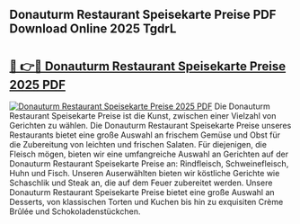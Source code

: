 ## Donauturm Restaurant Speisekarte Preise PDF Download Online 2025 TgdrL

# <h2><a href="http://gceesce.nevu.top/?p=Donauturm+Restaurant+Speisekarte+Preise">🔗 👉🔴 Donauturm Restaurant Speisekarte Preise 2025 PDF</a></h2>

[![Donauturm Restaurant Speisekarte Preise 2025 PDF](https://i.imgur.com/dBaPXMq.png)](http://gceesce.nevu.top/?p=Donauturm+Restaurant+Speisekarte+Preise)
Die Donauturm Restaurant Speisekarte Preise ist die Kunst, zwischen einer Vielzahl von Gerichten zu wählen. Die Donauturm Restaurant Speisekarte Preise unseres Restaurants bietet eine große Auswahl an frischem Gemüse und Obst für die Zubereitung von leichten und frischen Salaten. Für diejenigen, die Fleisch mögen, bieten wir eine umfangreiche Auswahl an Gerichten auf der Donauturm Restaurant Speisekarte Preise an: Rindfleisch, Schweinefleisch, Huhn und Fisch. Unseren Auserwählten bieten wir köstliche Gerichte wie Schaschlik und Steak an, die auf dem Feuer zubereitet werden. Unsere Donauturm Restaurant Speisekarte Preise bietet eine große Auswahl an Desserts, von klassischen Torten und Kuchen bis hin zu exquisiten Crème Brûlée und Schokoladenstückchen.
